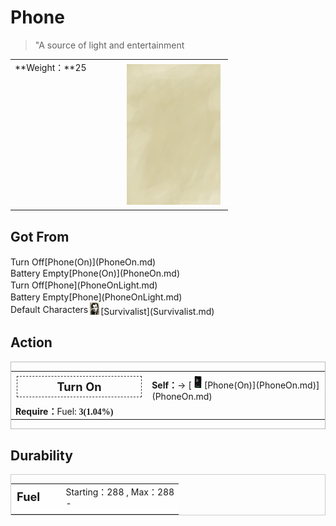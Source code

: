 # Phone  
> "A source of light and entertainment  
  
<table class="table table-bordered" data-toggle="table"  data-show-header="false"><thead style="display:none"><tr ><th  style="width:50%;text-align:left;vertical-align:top;"  >title</th><th  style="width:50%;text-align:left;vertical-align:top;"  ></th></tr></thead><tr ><td  style="width:50%;text-align:left;vertical-align:top;"  >**Weight：**25</td><td  style="width:50%;text-align:left;vertical-align:top;"  ><div style="float:right; margin:5px"><div class="gamecard" style="width:150px; height:225px;"><a href="PhoneOff.md" style="color:black"><img class="bg" decoding="async" src="Sprite/BG_SandTop.png" href="a.md" style="max-width:150px;max-height:225px;"><img decoding="async" src="Sprite/Phone.png" class="cardimageNoBack" style="transform: translate(-50%, 0%) scale(0.4398826979472141);"><span style="font-size: 25px;">Phone</span></a></div></div></td></tr></tbody></table>  
  
## Got From  
<div style="display:inline-block"><div class="gamedatalist" style="text-align:left;min-width:200px;min-height:0px;"><div style="display:inline-block"><div style="display:inline-block;vertical-align:middle;">Turn Off</div><div style="display:inline-block;vertical-align:middle;">[Phone(On)](PhoneOn.md)</div></div></div><div class="gamedatalist" style="text-align:left;min-width:200px;min-height:0px;"><div style="display:inline-block"><div style="display:inline-block;vertical-align:middle;">Battery Empty</div><div style="display:inline-block;vertical-align:middle;">[Phone(On)](PhoneOn.md)</div></div></div><div class="gamedatalist" style="text-align:left;min-width:200px;min-height:0px;"><div style="display:inline-block"><div style="display:inline-block;vertical-align:middle;">Turn Off</div><div style="display:inline-block;vertical-align:middle;">[Phone](PhoneOnLight.md)</div></div></div><div class="gamedatalist" style="text-align:left;min-width:200px;min-height:0px;"><div style="display:inline-block"><div style="display:inline-block;vertical-align:middle;">Battery Empty</div><div style="display:inline-block;vertical-align:middle;">[Phone](PhoneOnLight.md)</div></div></div><div class="gamedatalist" style="text-align:left;min-width:200px;min-height:0px;"><div style="display:inline-block"><div style="display:inline-block;vertical-align:middle;">Default Characters</div><div style="display:inline-block;vertical-align:middle;"><div style="width:20px;display:inline-block;text-align:center"><img decoding="async" src="Sprite/WesternGirl.png" href="a.md" style="max-width:20px;max-height:20px;"></div>[Survivalist](Survivalist.md)</div></div></div></div>  
  
## Action  
<div  style="border:1px solid #BBB"><table><tr><td rowspan="2" style="width:200px;text-align:center;font-size:1.3em;font-weight:bold"><div style="padding:5px;border:1px dashed #333"><div>Turn On</div></div></td><td></td></tr><tr><td><b>Self：</b>→ [<div style="width:20px;display:inline-block;text-align:center"><img decoding="async" src="Sprite/PhoneOn.png" href="a.md" style="max-width:20px;max-height:20px;"></div>[Phone(On)](PhoneOn.md)](PhoneOn.md)</td></tr><tr><td colspan="2"><b>Require：</b>Fuel: <span style="font-family:ui-monospace"><b>3(1.04%)</b></span></td></tr></table></div>  
  
  
## Durability   
<div  style="border:1px solid #CCC;"><table style="margin-bottom:0px;"><tr><td style="width:30%;text-align:left; background-color:#FEFEFE;font-size:1.3em;font-weight:bold;">Fuel</td><td style="font-size:1em;background-color:#FEFEFE">Starting：288 , Max：288<br>-</td></tr><tr style="background-color:#FFFFFF"><td colspan=2></td></tr></table></div>  


<script>document.title="Phone - Card Survival Wiki";</script>